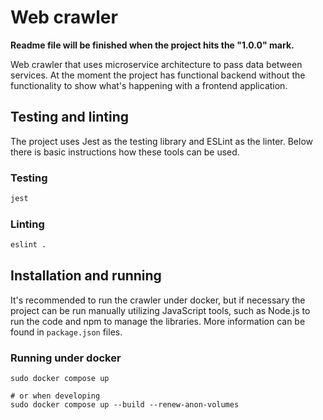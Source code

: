 # Web crawler

**Readme file will be finished when the project hits the "1.0.0" mark.**

Web crawler that uses microservice architecture to pass data between services. At the moment the project has functional backend without the functionality to show what's happening with a frontend application.

## Testing and linting

The project uses Jest as the testing library and ESLint as the linter. Below there is basic instructions how these tools can be used.

### Testing

```bash
jest
```

### Linting

```bash
eslint .
```
## Installation and running

It's recommended to run the crawler under docker, but if necessary the project can be run manually utilizing JavaScript tools, such as Node.js to run the code and npm to manage the libraries. More information can be found in `package.json` files.

### Running under docker

```terminal
sudo docker compose up

# or when developing
sudo docker compose up --build --renew-anon-volumes
```
